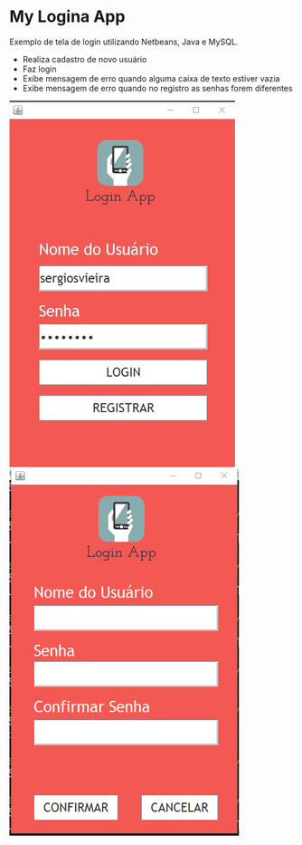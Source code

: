 # My Logina App
Exemplo de tela de login utilizando Netbeans, Java e MySQL.
- Realiza cadastro de novo usuário
- Faz login
- Exibe mensagem de erro quando alguma caixa de texto estiver vazia
- Exibe mensagem de erro quando no registro as senhas forem diferentes

![alt text](https://github.com/t2dplayer/myloginapp/blob/main/resources/screen01.jpeg?raw=true)
![alt text](https://github.com/t2dplayer/myloginapp/blob/main/resources/screen02.png?raw=true)
